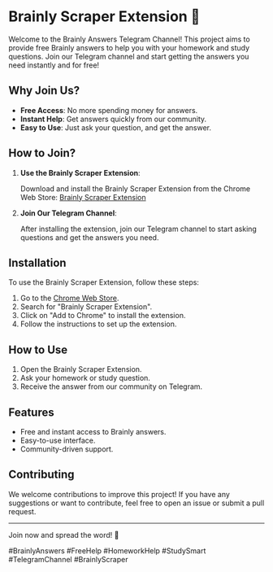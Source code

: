 # Brainly Scraper Extension 🚀

Welcome to the Brainly Answers Telegram Channel! This project aims to provide free Brainly answers to help you with your homework and study questions. Join our Telegram channel and start getting the answers you need instantly and for free!

## Why Join Us?

- **Free Access**: No more spending money for answers.
- **Instant Help**: Get answers quickly from our community.
- **Easy to Use**: Just ask your question, and get the answer.

## How to Join?

1. **Use the Brainly Scraper Extension**:

   Download and install the Brainly Scraper Extension from the Chrome Web Store:
   [Brainly Scraper Extension](https://chromewebstore.google.com/detail/brainly-scraper-extension/fpdfognkplpblajipmpnnoplfabhomci)

2. **Join Our Telegram Channel**:

   After installing the extension, join our Telegram channel to start asking questions and get the answers you need.

## Installation

To use the Brainly Scraper Extension, follow these steps:

1. Go to the [Chrome Web Store](https://chromewebstore.google.com).
2. Search for "Brainly Scraper Extension".
3. Click on "Add to Chrome" to install the extension.
4. Follow the instructions to set up the extension.

## How to Use

1. Open the Brainly Scraper Extension.
2. Ask your homework or study question.
3. Receive the answer from our community on Telegram.

## Features

- Free and instant access to Brainly answers.
- Easy-to-use interface.
- Community-driven support.

## Contributing

We welcome contributions to improve this project! If you have any suggestions or want to contribute, feel free to open an issue or submit a pull request.


---

Join now and spread the word! 📢

#BrainlyAnswers #FreeHelp #HomeworkHelp #StudySmart #TelegramChannel #BrainlyScraper
